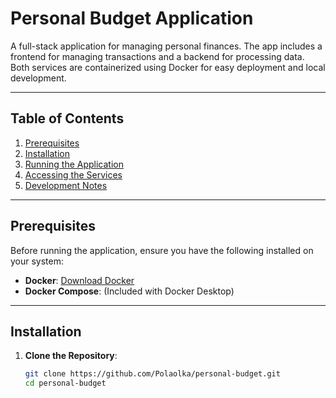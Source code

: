 # Personal Budget Application

A full-stack application for managing personal finances. The app includes a frontend for managing transactions and a backend for processing data. Both services are containerized using Docker for easy deployment and local development.

---

## **Table of Contents**

1. [Prerequisites](#prerequisites)
2. [Installation](#installation)
3. [Running the Application](#running-the-application)
4. [Accessing the Services](#accessing-the-services)
5. [Development Notes](#development-notes)

---

## **Prerequisites**

Before running the application, ensure you have the following installed on your system:

- **Docker**: [Download Docker](https://www.docker.com/get-started)
- **Docker Compose**: (Included with Docker Desktop)

---

## **Installation**

1. **Clone the Repository**:
   ```bash
   git clone https://github.com/Polaolka/personal-budget.git
   cd personal-budget
   ```
